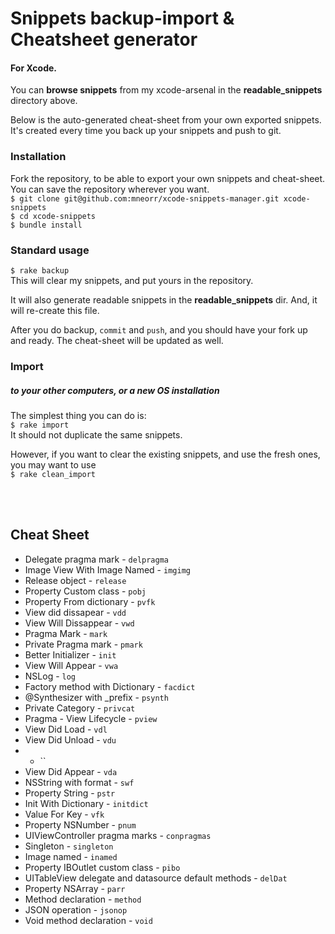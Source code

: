 # Snippets backup-import & Cheatsheet generator
#### For Xcode.
You can __browse snippets__ from my xcode-arsenal in the __readable_snippets__ directory above.

Below is the auto-generated cheat-sheet from your own exported snippets.
It's created every time you back up your snippets and push to git.

### Installation
Fork the repository, to be able to export your own snippets and cheat-sheet. <br>
You can save the repository wherever you want. <br>
`$ git clone git@github.com:mneorr/xcode-snippets-manager.git xcode-snippets` <br>
`$ cd xcode-snippets` <br>
`$ bundle install`

### Standard usage
``$ rake backup`` <br>
This will clear my snippets, and put yours in the repository.

It will also generate readable snippets in the __readable_snippets__ dir.
And, it will re-create this file.

After you do backup, `commit` and `push`, and you should have your fork up and ready.
The cheat-sheet will be updated as well.

### Import
##### to your other computers, or a new OS installation
The simplest thing you can do is:
<br>
`$ rake import`
<br>
It should not duplicate the same snippets.

However, if you want to clear the existing snippets, and use the fresh ones, you may want to use <br>
`$ rake clean_import`

<br><br>

## Cheat Sheet
		
* Delegate pragma mark - `delpragma`
* Image View With Image Named - `imgimg`
* Release object - `release`
* Property Custom class - `pobj`
* Property From dictionary - `pvfk`
* View did dissapear - `vdd`
* View Will Dissappear - `vwd`
* Pragma Mark - `mark`
* Private Pragma mark - `pmark`
* Better Initializer - `init`
* View Will Appear - `vwa`
* NSLog - `log`
* Factory method with Dictionary - `facdict`
* @Synthesizer with _prefix - `psynth`
* Private Category - `privcat`
* Pragma - View Lifecycle - `pview`
* View Did Load - `vdl`
* View Did Unload - `vdu`
*  - ``
* View Did Appear - `vda`
* NSString with format - `swf`
* Property String - `pstr`
* Init With Dictionary - `initdict`
* Value For Key - `vfk`
* Property NSNumber - `pnum`
* UIViewController pragma marks - `conpragmas`
* Singleton - `singleton`
* Image named - `inamed`
* Property IBOutlet custom class - `pibo`
* UITableView delegate and datasource default methods - `delDat`
* Property NSArray - `parr`
* Method declaration - `method`
* JSON operation - `jsonop`
* Void method declaration - `void`
